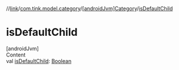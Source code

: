 //[link](../../index.md)/[com.tink.model.category](../index.md)/[[androidJvm]Category](index.md)/[isDefaultChild](is-default-child.md)



# isDefaultChild  
[androidJvm]  
Content  
val [isDefaultChild](is-default-child.md): [Boolean](https://kotlinlang.org/api/latest/jvm/stdlib/kotlin/-boolean/index.html)  



